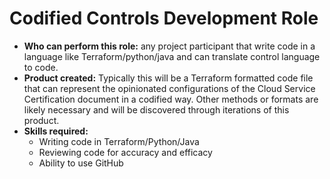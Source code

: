 # Codified Controls Development Role

* **Who can perform this role:**  any project participant that write code in a language like Terraform/python/java and can translate control language to code.
* **Product created:**  Typically this will be a Terraform formatted code file that can represent the opinionated configurations of the Cloud Service Certification document in a codified way.   Other methods or formats are likely necessary and will be discovered through iterations of this product.
* **Skills required:**  
  * Writing code in Terraform/Python/Java
  * Reviewing code for accuracy and efficacy
  * Ability to use GitHub